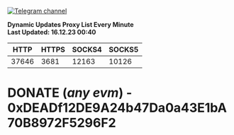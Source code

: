 [![Telegram channel](https://img.shields.io/endpoint?url=https://runkit.io/damiankrawczyk/telegram-badge/branches/master?url=https://t.me/n4z4v0d)](https://t.me/n4z4v0d) 

**Dynamic Updates Proxy List Every Minute**  
**Last Updated: 16.12.23 00:40**

| HTTP        | HTTPS        | SOCKS4        | SOCKS5        |
|-------------|--------------|---------------|---------------|
| 37646 | 3681 | 12163 | 10126 |


# DONATE (_any evm_) - 0xDEADf12DE9A24b47Da0a43E1bA70B8972F5296F2
